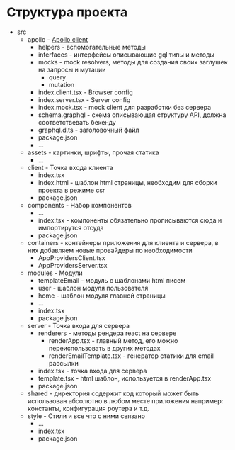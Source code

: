 # Структура проекта

* src
    * apollo - [Apollo client](https://www.apollographql.com/)
        * helpers - вспомогательные методы
        * interfaces - интерфейсы описывающие gql типы и методы
        * mocks - mock resolvers, методы для создания своих заглушек на запросы и мутации
          * query
          * mutation 
        * index.client.tsx - Browser config
        * index.server.tsx - Server config
        * index.mock.tsx - mock client для разработки без сервера
        * schema.graphql - схема описывающая структуру API, должна соответствевать бекенду 
        * graphql.d.ts - заголовочный файл
        * package.json
        * ...
    * assets - картинки, шрифты, прочая статика
        * ...
    * client - Точка входа клиента
        * index.tsx 
        * index.html - шаблон html страницы, необходим для сборки проекта в режиме csr 
        * package.json
    * components - Набор компонентов
        * ...
        * index.tsx - компоненты обязательно прописываются сюда и импортирутся отсуда
        * package.json
    * containers - контейнеры приложения для клиента и сервера, в них добавляем новые провайдеры по необходимости
        * AppProvidersClient.tsx
        * AppProvidersServer.tsx
    * modules - Модули 
        * templateEmail - модуль с шаблонами html писем
        * user - шаблон модуля пользователя
        * home - шаблон модуля главной страницы
        * ...
        * index.tsx
        * package.json
    * server - Точка входа для сервера
        * renderers - методы рендера react на сервере
            * renderApp.tsx - главный метод, его можно переиспользовать в других методах 
            * renderEmailTemplate.tsx - генератор статики для email рассылки
        * index.tsx - точка входа для сервера
        * template.tsx - html шаблон, используется в renderApp.tsx
        * package.json
    * shared - директория содержит код который может быть использован абсолютно в любом месте приложения 
    например: константы, конфигурация роутера и т.д.
    * style - Стили и все что с ними связано
        * ...
        * index.tsx
        * package.json
